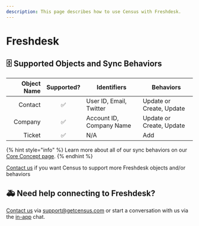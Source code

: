```yaml
---
description: This page describes how to use Census with Freshdesk.
---
```


# Freshdesk

## 🗄 Supported Objects and Sync Behaviors <a href="#supported-objects-and-sync-behaviors" id="supported-objects-and-sync-behaviors"></a>

| **Object Name** | **Supported?** | Identifiers              | **Behaviors**            |
| --------------: | :------------: |--------------------------|--------------------------|
|         Contact |        ✅       | User ID, Email, Twitter  | Update or Create, Update |
|         Company |       ✅       | Account ID, Company Name | Update or Create, Update |
|          Ticket |       ✅       | N/A                      | Add                      |

{% hint style="info" %}
Learn more about all of our sync behaviors on our [Core Concept page](../basics/core-concept/#the-different-sync-behaviors).
{% endhint %}

[Contact us](mailto:support@getcensus.com) if you want Census to support more Freshdesk objects and/or behaviors

## 🚑 Need help connecting to Freshdesk?

[Contact us](mailto:support@getcensus.com) via support@getcensus.com or start a conversation with us via the [in-app](https://app.getcensus.com) chat.
